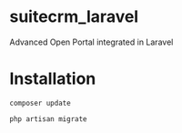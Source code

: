 # suitecrm_laravel
Advanced Open Portal integrated in Laravel

# Installation
```
composer update
```

```
php artisan migrate
```

